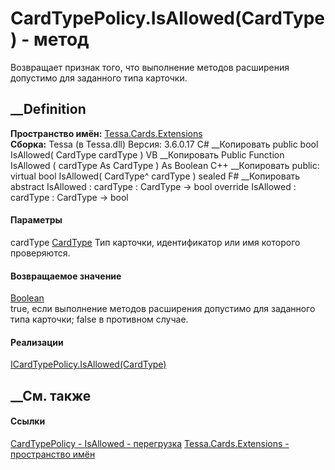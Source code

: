 # CardTypePolicy.IsAllowed(CardType) - метод
Возвращает признак того, что выполнение методов расширения допустимо для
заданного типа карточки.
##  __Definition
 **Пространство имён:** [Tessa.Cards.Extensions](N_Tessa_Cards_Extensions.htm)  
 **Сборка:** Tessa (в Tessa.dll) Версия: 3.6.0.17
C# __Копировать
     public bool IsAllowed(
    	CardType cardType
    )
VB __Копировать
     Public Function IsAllowed ( 
    	cardType As CardType
    ) As Boolean
C++ __Копировать
     public:
    virtual bool IsAllowed(
    	CardType^ cardType
    ) sealed
F# __Копировать
     abstract IsAllowed : 
            cardType : CardType -> bool 
    override IsAllowed : 
            cardType : CardType -> bool 
#### Параметры
cardType [CardType](T_Tessa_Cards_CardType.htm)
    Тип карточки, идентификатор или имя которого проверяются.
#### Возвращаемое значение
[Boolean](https://learn.microsoft.com/dotnet/api/system.boolean)  
true, если выполнение методов расширения допустимо для заданного типа
карточки; false в противном случае.
#### Реализации
[ICardTypePolicy.IsAllowed(CardType)](M_Tessa_Cards_Extensions_ICardTypePolicy_IsAllowed_1.htm)  
##  __См. также
#### Ссылки
[CardTypePolicy - ](T_Tessa_Cards_Extensions_CardTypePolicy.htm)
[IsAllowed -
перегрузка](Overload_Tessa_Cards_Extensions_CardTypePolicy_IsAllowed.htm)
[Tessa.Cards.Extensions - пространство имён](N_Tessa_Cards_Extensions.htm)

